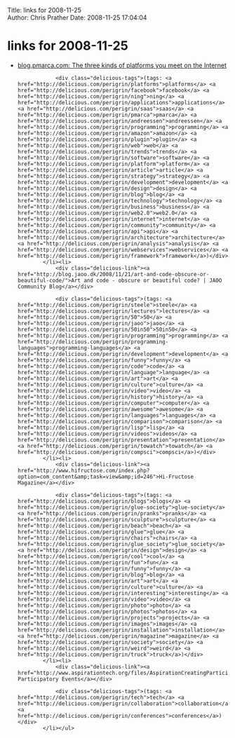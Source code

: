 Title: links for 2008-11-25  
Author: Chris Prather
Date: 2008-11-25 17:04:04

# links for 2008-11-25
<ul class="delicious"><li>
                <div class="delicious-link"><a href="http://blog.pmarca.com/2007/09/the-three-kinds.html">blog.pmarca.com: The three kinds of platforms you meet on the Internet</a></div>
                
                <div class="delicious-tags">(tags: <a href="http://delicious.com/perigrin/platforms">platforms</a> <a href="http://delicious.com/perigrin/facebook">facebook</a> <a href="http://delicious.com/perigrin/ning">ning</a> <a href="http://delicious.com/perigrin/applications">applications</a> <a href="http://delicious.com/perigrin/saas">saas</a> <a href="http://delicious.com/perigrin/pmarca">pmarca</a> <a href="http://delicious.com/perigrin/andreessen">andreessen</a> <a href="http://delicious.com/perigrin/programming">programming</a> <a href="http://delicious.com/perigrin/amazon">amazon</a> <a href="http://delicious.com/perigrin/plugin">plugin</a> <a href="http://delicious.com/perigrin/web">web</a> <a href="http://delicious.com/perigrin/trends">trends</a> <a href="http://delicious.com/perigrin/software">software</a> <a href="http://delicious.com/perigrin/platform">platform</a> <a href="http://delicious.com/perigrin/article">article</a> <a href="http://delicious.com/perigrin/strategy">strategy</a> <a href="http://delicious.com/perigrin/development">development</a> <a href="http://delicious.com/perigrin/design">design</a> <a href="http://delicious.com/perigrin/blog">blog</a> <a href="http://delicious.com/perigrin/technology">technology</a> <a href="http://delicious.com/perigrin/business">business</a> <a href="http://delicious.com/perigrin/web2.0">web2.0</a> <a href="http://delicious.com/perigrin/internet">internet</a> <a href="http://delicious.com/perigrin/community">community</a> <a href="http://delicious.com/perigrin/api">api</a> <a href="http://delicious.com/perigrin/architecture">architecture</a> <a href="http://delicious.com/perigrin/analysis">analysis</a> <a href="http://delicious.com/perigrin/webservices">webservices</a> <a href="http://delicious.com/perigrin/framework">framework</a>)</div>
            </li><li>
                <div class="delicious-link"><a href="http://blog.jaoo.dk/2008/11/21/art-and-code-obscure-or-beautiful-code/">Art and code - obscure or beautiful code? | JAOO Community Blog</a></div>
                
                <div class="delicious-tags">(tags: <a href="http://delicious.com/perigrin/steele">steele</a> <a href="http://delicious.com/perigrin/lectures">lectures</a> <a href="http://delicious.com/perigrin/50">50</a> <a href="http://delicious.com/perigrin/jaoo">jaoo</a> <a href="http://delicious.com/perigrin/50in50">50in50</a> <a href="http://delicious.com/perigrin/programming">programming</a> <a href="http://delicious.com/perigrin/programming-languages">programming-languages</a> <a href="http://delicious.com/perigrin/development">development</a> <a href="http://delicious.com/perigrin/funny">funny</a> <a href="http://delicious.com/perigrin/code">code</a> <a href="http://delicious.com/perigrin/language">language</a> <a href="http://delicious.com/perigrin/art">art</a> <a href="http://delicious.com/perigrin/culture">culture</a> <a href="http://delicious.com/perigrin/video">video</a> <a href="http://delicious.com/perigrin/history">history</a> <a href="http://delicious.com/perigrin/computer">computer</a> <a href="http://delicious.com/perigrin/awesome">awesome</a> <a href="http://delicious.com/perigrin/languages">languages</a> <a href="http://delicious.com/perigrin/comparison">comparison</a> <a href="http://delicious.com/perigrin/lisp">lisp</a> <a href="http://delicious.com/perigrin/videos">videos</a> <a href="http://delicious.com/perigrin/presentation">presentation</a> <a href="http://delicious.com/perigrin/towatch">towatch</a> <a href="http://delicious.com/perigrin/compsci">compsci</a>)</div>
            </li><li>
                <div class="delicious-link"><a href="http://www.hifructose.com/index.php?option=com_content&amp;task=view&amp;id=246">Hi-Fructose Magazine</a></div>
                
                <div class="delicious-tags">(tags: <a href="http://delicious.com/perigrin/blogs">blogs</a> <a href="http://delicious.com/perigrin/glue-society">glue-society</a> <a href="http://delicious.com/perigrin/pranks">pranks</a> <a href="http://delicious.com/perigrin/sculpture">sculpture</a> <a href="http://delicious.com/perigrin/beach">beach</a> <a href="http://delicious.com/perigrin/glue">glue</a> <a href="http://delicious.com/perigrin/chairs">chairs</a> <a href="http://delicious.com/perigrin/glue_society">glue_society</a> <a href="http://delicious.com/perigrin/design">design</a> <a href="http://delicious.com/perigrin/cool">cool</a> <a href="http://delicious.com/perigrin/fun">fun</a> <a href="http://delicious.com/perigrin/funny">funny</a> <a href="http://delicious.com/perigrin/blog">blog</a> <a href="http://delicious.com/perigrin/art">art</a> <a href="http://delicious.com/perigrin/culture">culture</a> <a href="http://delicious.com/perigrin/interesting">interesting</a> <a href="http://delicious.com/perigrin/video">video</a> <a href="http://delicious.com/perigrin/photo">photo</a> <a href="http://delicious.com/perigrin/photos">photos</a> <a href="http://delicious.com/perigrin/projects">projects</a> <a href="http://delicious.com/perigrin/images">images</a> <a href="http://delicious.com/perigrin/installation">installation</a> <a href="http://delicious.com/perigrin/magazine">magazine</a> <a href="http://delicious.com/perigrin/society">society</a> <a href="http://delicious.com/perigrin/weird">weird</a> <a href="http://delicious.com/perigrin/truck">truck</a>)</div>
            </li><li>
                <div class="delicious-link"><a href="http://www.aspirationtech.org/files/AspirationCreatingParticipatoryEvents.pdf">Creating Participatory Events</a></div>
                
                <div class="delicious-tags">(tags: <a href="http://delicious.com/perigrin/tech">tech</a> <a href="http://delicious.com/perigrin/collaboration">collaboration</a> <a href="http://delicious.com/perigrin/conferences">conferences</a>)</div>
            </li></ul>
